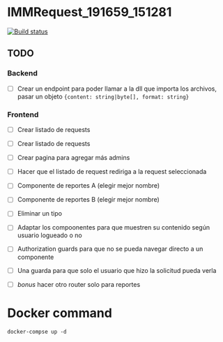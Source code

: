 # IMMRequest_191659_151281


[![Build status](https://dev.azure.com/IMMRequest/IMMRequest/_apis/build/status/IMMRequest-ASP.NET%20Core-CI)](https://dev.azure.com/IMMRequest/IMMRequest/_build/latest?definitionId=3)

## TODO
### Backend
* [ ] Crear un endpoint para poder llamar a la dll que importa los archivos, pasar un objeto `{content: string|byte[], format: string}`

### Frontend
* [ ] Crear listado de requests
* [ ] Crear listado de requests
* [ ] Crear pagina para agregar más admins
* [ ] Hacer que el listado de request rediriga a la request seleccionada
* [ ] Componente de reportes A (elegir mejor nombre)
* [ ] Componente de reportes B (elegir mejor nombre)
* [ ] Eliminar un tipo
* [ ] Adaptar los compoonentes para que muestren su contenido según usuario logueado o no
* [ ] Authorization guards para que no se pueda navegar directo a un componente
* [ ] Una guarda para que solo el usuario que hizo la solicitud pueda verla
* [ ] _bonus_ hacer otro router solo para reportes


# Docker command
`docker-compse up -d`
